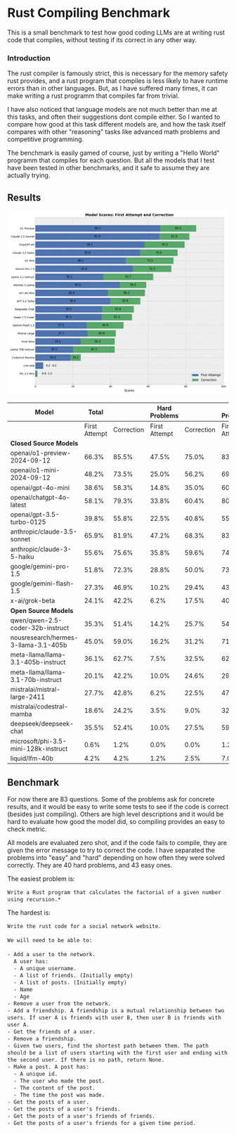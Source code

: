 # Rust Compiling Benchmark #

This is a small benchmark to test how good coding LLMs are at writing rust code that compiles, without testing if its correct in any other way.

### Introduction ###

The rust compiler is famously strict, this is necessary for the memory safety rust provides, and a rust program that compiles is less likely to have runtime errors than in other languages. But, as I have suffered many times, it can make writing a rust programm that compiles far from trivial.

I have also noticed that language models are not much better than me at this tasks, and often their suggestions dont compile either. So I wanted to compare how good at this task different models are, and how the task itself compares with other "reasoning" tasks like advanced math problems and competitive programming.

The benchmark is easily gamed of course, just by writing a "Hello World" programm that compiles for each question. But all the models that I test have been tested in other benchmarks, and it safe to assume they are actually trying.

## Results ##

![results image](rust_bench_image1.png)

| Model | Total | | Hard Problems | | Easy Problems | |
|-------|--------|--------|---------------|--------|---------------|--------|
| | First Attempt | Correction | First Attempt | Correction | First Attempt | Correction |
| **Closed Source Models** |||||||
| openai/o1-preview-2024-09-12 | 66.3% | 85.5% | 47.5% | 75.0% | 83.7% | 95.3% |
| openai/o1-mini-2024-09-12 | 48.2% | 73.5% | 25.0% | 56.2% | 69.8% | 89.5% |
| openai/gpt-4o-mini | 38.6% | 58.3% | 14.8% | 35.0% | 60.9% | 79.9% |
| openai/chatgpt-4o-latest | 58.1% | 79.3% | 33.8% | 60.4% | 80.7% | 96.9% |
| openai/gpt-3.5-turbo-0125 | 39.8% | 55.8% | 22.5% | 40.8% | 55.8% | 69.8% |
| anthropic/claude-3.5-sonnet | 65.9% | 81.9% | 47.2% | 68.3% | 83.3% | 94.6% |
| anthropic/claude-3-5-haiku | 55.6% | 75.6% | 35.8% | 59.6% | 74.1% | 90.4% |
| google/gemini-pro-1.5 | 51.8% | 72.3% | 28.8% | 50.0% | 73.3% | 93.0% |
| google/gemini-flash-1.5 | 27.3% | 46.9% | 10.2% | 29.4% | 43.2% | 63.2% |
| x-ai/grok-beta | 24.1% | 42.2% | 6.2% | 17.5% | 40.7% | 65.1% |
| **Open Source Models** |||||||
| qwen/qwen-2.5-coder-32b-instruct | 35.3% | 51.4% | 14.2% | 25.7% | 54.8% | 75.3% |
| nousresearch/hermes-3-llama-3.1-405b | 45.0% | 59.0% | 16.2% | 31.2% | 71.7% | 84.9% |
| meta-llama/llama-3.1-405b-instruct | 36.1% | 62.7% | 7.5% | 32.5% | 62.8% | 90.7% |
| meta-llama/llama-3.1-70b-instruct | 20.1% | 42.2% | 10.0% | 24.6% | 29.5% | 58.5% |
| mistralai/mistral-large-2411 | 27.7% | 42.8% | 6.2% | 22.5% | 47.7% | 61.6% |
| mistralai/codestral-mamba | 18.6% | 24.2% | 3.5% | 9.0% | 32.6% | 38.4% |
| deepseek/deepseek-chat | 35.5% | 52.4% | 10.0% | 27.5% | 59.3% | 75.6% |
| microsoft/phi-3.5-mini-128k-instruct | 0.6% | 1.2% | 0.0% | 0.0% | 1.2% | 2.3% |
| liquid/lfm-40b | 4.2% | 4.2% | 1.2% | 2.5% | 7.0% | 5.8% |

## Benchmark ##

For now there are 83 questions. Some of the problems ask for concrete results, and it would be easy to write some tests to see if the code is correct (besides just compiling). Others are high level descriptions and it would be hard to evaluate how good the model did, so compiling provides an easy to check metric.

All models are evaluated zero shot, and if the code fails to compile, they are given the error message to try to correct the code. I have separated the problems into "easy" and "hard" depending on how often they were solved correctly. They are 40 hard problems, and 43 easy ones.

The easiest problem is:

```
Write a Rust program that calculates the factorial of a given number using recursion.*
```

The hardest is:

```
Write the rust code for a social network website.

We will need to be able to:

- Add a user to the network.
  A user has:
  - A unique username.
  - A list of friends. (Initially empty)
  - A list of posts. (Initially empty)
  - Name
  - Age
- Remove a user from the network.
- Add a friendship. A friendship is a mutual relationship between two users. If user A is friends with user B, then user B is friends with user A.
- Get the friends of a user.
- Remove a friendship.
- Given two users, find the shortest path between them. The path should be a list of users starting with the first user and ending with the second user. If there is no path, return None.
- Make a post. A post has:
  - A unique id.
  - The user who made the post.
  - The content of the post.
  - The time the post was made.
- Get the posts of a user.
- Get the posts of a user's friends.
- Get the posts of a user's friends of friends.
- Get the posts of a user's friends for a given time period.
```



